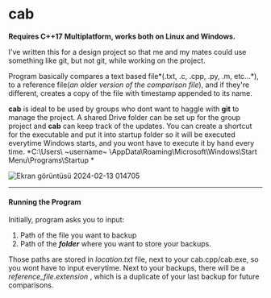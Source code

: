 # cab
**Requires C++17**
**Multiplatform, works both on Linux and Windows.**

I've written this for a design project so that me and my mates could use something like git, but not git, while working on the project.

Program basically compares a text based file*(.txt, .c, .cpp, .py, .m, etc...*), to a reference file(*an older version of the comparison file*), and if they're different, creates a copy of the file with timestamp appended to its name.

**cab** is ideal to be used by groups who dont want to haggle with **git** to manage the project. A shared Drive folder can be set up for the group project and **cab** can keep track of the updates.
You can create a shortcut for the executable and put it into startup folder so it will be executed everytime Windows starts, and you wont have to execute it by hand every time.
*C:\Users\ ~username~ \AppData\Roaming\Microsoft\Windows\Start Menu\Programs\Startup *

![Ekran görüntüsü 2024-02-13 014705](https://github.com/ZOBARCIK/compare_and_backup/assets/119112572/4d72931f-c500-442b-a1f8-a52c92d8ef24)

------------

#### Running the Program

Initially, program asks you to input:
1) Path of the file you want to backup
2) Path of the ***folder*** where you want to store your backups.

Those paths are stored in *location.txt* file, next to your cab.cpp/cab.exe, so you wont have to input everytime.
Next to your backups, there will be a *reference_file.extension* , which is a duplicate of your last backup for future comparisons.
